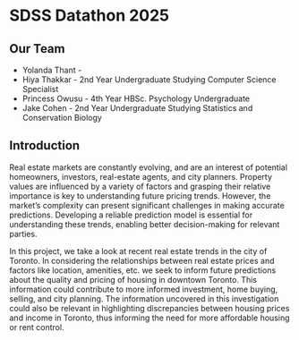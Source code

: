 # SDSS Datathon 2025
## Our Team
* Yolanda Thant - 
* Hiya Thakkar - 2nd Year Undergraduate Studying Computer Science Specialist 
* Princess Owusu - 4th Year HBSc. Psychology Undergraduate 
* Jake Cohen - 2nd Year Undergraduate Studying Statistics and Conservation Biology

## Introduction
Real estate markets are constantly evolving, and are an interest of potential homeowners, investors, real-estate agents, and city planners. Property values are influenced by a variety of factors and grasping their relative importance is key to understanding future pricing trends. However, the market’s complexity can present significant challenges in making accurate predictions. Developing a reliable prediction model is essential for understanding these trends, enabling better decision-making for relevant parties.

In this project, we take a look at recent real estate trends in the city of Toronto. In considering the relationships between real estate prices and factors like location, amenities, etc. we seek to inform future predictions about the quality and pricing of housing in downtown Toronto. This information could contribute to more informed investment, home buying, selling, and city planning. The information uncovered in this investigation could also be relevant in highlighting discrepancies between housing prices and income in Toronto, thus informing the need for more affordable housing or rent control.
